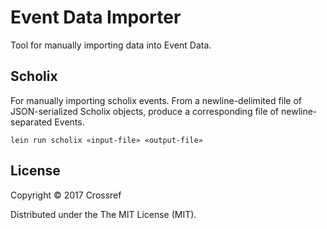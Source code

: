 # Event Data Importer

Tool for manually importing data into Event Data. 

## Scholix

For manually importing scholix events. From a newline-delimited file of JSON-serialized Scholix objects, produce a corresponding file of newline-separated Events.

    lein run scholix «input-file» «output-file»

## License

Copyright © 2017 Crossref

Distributed under the The MIT License (MIT).
